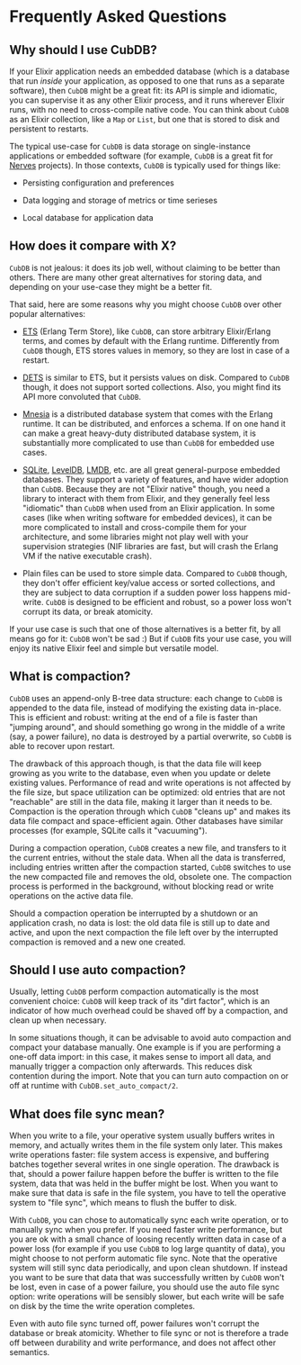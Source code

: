 # Frequently Asked Questions

## Why should I use CubDB?

If your Elixir application needs an embedded database (which is a database that
run _inside_ your application, as opposed to one that runs as a separate
software), then `CubDB` might be a great fit: its API is simple and idiomatic,
you can supervise it as any other Elixir process, and it runs wherever Elixir
runs, with no need to cross-compile native code. You can think about `CubDB` as
an Elixir collection, like a `Map` or `List`, but one that is stored to disk and
persistent to restarts.

The typical use-case for `CubDB` is data storage on single-instance applications
or embedded software (for example, `CubDB` is a great fit for
[Nerves](https://nerves-project.org) projects). In those contexts, `CubDB` is
typically used for things like:

  * Persisting configuration and preferences

  * Data logging and storage of metrics or time serieses

  * Local database for application data

## How does it compare with X?

`CubDB` is not jealous: it does its job well, without claiming to be better than
others. There are many other great alternatives for storing data, and depending
on your use-case they might be a better fit.

That said, here are some reasons why you might choose `CubDB` over other popular
alternatives:

  * [ETS](http://erlang.org/doc/man/ets.html) (Erlang Term Store), like `CubDB`,
    can store arbitrary Elixir/Erlang terms, and comes by default with the
    Erlang runtime. Differently from `CubDB` though, ETS stores values in
    memory, so they are lost in case of a restart.

  * [DETS](http://erlang.org/doc/man/dets.html) is similar to ETS, but it
    persists values on disk. Compared to `CubDB` though, it does not support
    sorted collections. Also, you might find its API more convoluted that
    `CubDB`.

  * [Mnesia](http://erlang.org/doc/man/mnesia.html) is a distributed database
    system that comes with the Erlang runtime. It can be distributed, and
    enforces a schema. If on one hand it can make a great heavy-duty distributed
    database system, it is substantially more complicated to use than `CubDB`
    for embedded use cases.

  * [SQLite](https://www.sqlite.org/index.html),
    [LevelDB](https://github.com/google/leveldb),
    [LMDB](https://symas.com/lmdb/), etc. are all great general-purpose embedded
    databases. They support a variety of features, and have wider adoption than
    `CubDB`. Because they are not "Elixir native" though, you need a library to
    interact with them from Elixir, and they generally feel less "idiomatic"
    than `CubDB` when used from an Elixir application. In some cases (like when
    writing software for embedded devices), it can be more complicated to
    install and cross-compile them for your architecture, and some libraries
    might not play well with your supervision strategies (NIF libraries are
    fast, but will crash the Erlang VM if the native executable crash).

  * Plain files can be used to store simple data. Compared to `CubDB` though,
    they don't offer efficient key/value access or sorted collections, and they
    are subject to data corruption if a sudden power loss happens mid-write.
    `CubDB` is designed to be efficient and robust, so a power loss won't
    corrupt its data, or break atomicity.

If your use case is such that one of those alternatives is a better fit, by all
means go for it: `CubDB` won't be sad :) But if `CubDB` fits your use case, you
will enjoy its native Elixir feel and simple but versatile model.

## What is compaction?

`CubDB` uses an append-only B-tree data structure: each change to `CubDB` is
appended to the data file, instead of modifying the existing data in-place. This
is efficient and robust: writing at the end of a file is faster than "jumping
around", and should something go wrong in the middle of a write (say, a power
failure), no data is destroyed by a partial overwrite, so `CubDB` is able to
recover upon restart.

The drawback of this approach though, is that the data file will keep growing as
you write to the database, even when you update or delete existing values.
Performance of read and write operations is not affected by the file size, but
space utilization can be optimized: old entries that are not "reachable" are
still in the data file, making it larger than it needs to be. Compaction is the
operation through which `CubDB` "cleans up" and makes its data file compact and
space-efficient again. Other databases have similar processes (for example,
SQLite calls it "vacuuming").

During a compaction operation, `CubDB` creates a new file, and transfers to it
the current entries, without the stale data. When all the data is transferred,
including entries written after the compaction started, `CubDB` switches to use
the new compacted file and removes the old, obsolete one. The compaction process
is performed in the background, without blocking read or write operations on the
active data file.

Should a compaction operation be interrupted by a shutdown or an application
crash, no data is lost: the old data file is still up to date and active, and
upon the next compaction the file left over by the interrupted compaction is
removed and a new one created.

## Should I use auto compaction?

Usually, letting `CubDB` perform compaction automatically is the most convenient
choice: `CubDB` will keep track of its "dirt factor", which is an indicator of
how much overhead could be shaved off by a compaction, and clean up when
necessary.

In some situations though, it can be advisable to avoid auto compaction and
compact your database manually. One example is if you are performing a one-off
data import: in this case, it makes sense to import all data, and manually
trigger a compaction only afterwards. This reduces disk contention during the
import. Note that you can turn auto compaction on or off at runtime with
`CubDB.set_auto_compact/2`.

## What does file sync mean?

When you write to a file, your operative system usually buffers writes in
memory, and actually writes them in the file system only later. This makes write
operations faster: file system access is expensive, and buffering batches
together several writes in one single operation. The drawback is that, should a
power failure happen before the buffer is written to the file system, data that
was held in the buffer might be lost. When you want to make sure that data is
safe in the file system, you have to tell the operative system to "file sync",
which means to flush the buffer to disk.

With `CubDB`, you can chose to automatically sync each write operation, or to
manually sync when you prefer. If you need faster write performance, but you are
ok with a small chance of loosing recently written data in case of a power loss
(for example if you use `CubDB` to log large quantity of data), you might choose
to not perform automatic file sync. Note that the operative system will still
sync data periodically, and upon clean shutdown. If instead you want to be sure
that data that was successfully written by `CubDB` won't be lost, even in case
of a power failure, you should use the auto file sync option: write operations
will be sensibly slower, but each write will be safe on disk by the time the
write operation completes.

Even with auto file sync turned off, power failures won't corrupt the database
or break atomicity. Whether to file sync or not is therefore a trade off between
durability and write performance, and does not affect other semantics.
